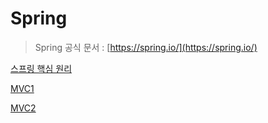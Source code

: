 # Spring

> Spring 공식 문서 : [https://spring.io/](https://spring.io/)
> 

[스프링 핵심 원리](https://github.com/HyoJongPark/TIL/tree/main/Spring/%EC%8A%A4%ED%94%84%EB%A7%81%20%ED%95%B5%EC%8B%AC%EC%9B%90%EB%A6%AC)

[MVC1](Spring%2052d7521776144a28a121fbcb2a7ea67a/MVC1%204ff39230f5e24f20b2d2b69a1f421b7d.md)

[MVC2](Spring%2052d7521776144a28a121fbcb2a7ea67a/MVC2%2044791d7f05f148e992c372e41d53a6c1.md)
